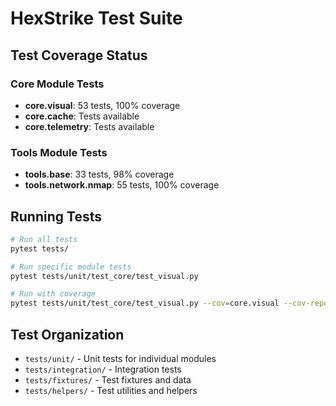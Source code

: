 # HexStrike Test Suite

## Test Coverage Status

### Core Module Tests

- **core.visual**: 53 tests, 100% coverage
- **core.cache**: Tests available
- **core.telemetry**: Tests available

### Tools Module Tests

- **tools.base**: 33 tests, 98% coverage
- **tools.network.nmap**: 55 tests, 100% coverage

## Running Tests

```bash
# Run all tests
pytest tests/

# Run specific module tests
pytest tests/unit/test_core/test_visual.py

# Run with coverage
pytest tests/unit/test_core/test_visual.py --cov=core.visual --cov-report=term-missing
```

## Test Organization

- `tests/unit/` - Unit tests for individual modules
- `tests/integration/` - Integration tests
- `tests/fixtures/` - Test fixtures and data
- `tests/helpers/` - Test utilities and helpers
